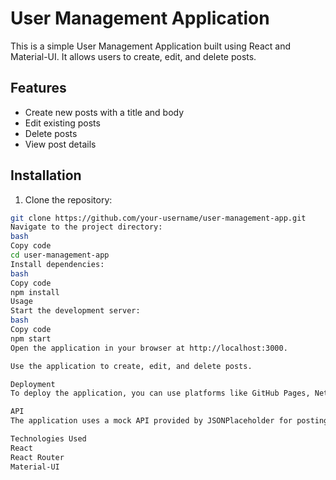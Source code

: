 # User Management Application

This is a simple User Management Application built using React and Material-UI. It allows users to create, edit, and delete posts.

## Features

- Create new posts with a title and body
- Edit existing posts
- Delete posts
- View post details

## Installation

1. Clone the repository:

```bash
git clone https://github.com/your-username/user-management-app.git
Navigate to the project directory:
bash
Copy code
cd user-management-app
Install dependencies:
bash
Copy code
npm install
Usage
Start the development server:
bash
Copy code
npm start
Open the application in your browser at http://localhost:3000.

Use the application to create, edit, and delete posts.

Deployment
To deploy the application, you can use platforms like GitHub Pages, Netlify, or Vercel. Ensure that you have set up deployment configurations accordingly.

API
The application uses a mock API provided by JSONPlaceholder for posting and fetching data.

Technologies Used
React
React Router
Material-UI
